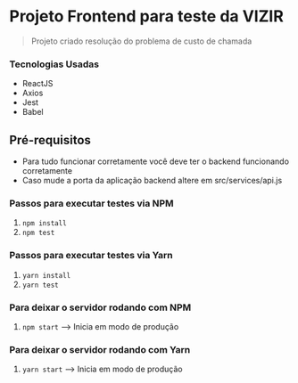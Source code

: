 # Projeto Frontend para teste da VIZIR

> Projeto criado resolução do problema de custo de chamada

### Tecnologias Usadas
* ReactJS
* Axios
* Jest
* Babel

## Pré-requisitos
* Para tudo funcionar corretamente você deve ter o backend funcionando corretamente
* Caso mude a porta da aplicação backend altere em src/services/api.js

### Passos para executar testes via NPM
1. `npm install`
2. `npm test`

### Passos para executar testes via Yarn
1. `yarn install`
2. `yarn test`

### Para deixar o servidor rodando com NPM
1. `npm start` --> Inicia em modo de produção

### Para deixar o servidor rodando com Yarn
1. `yarn start` --> Inicia em modo de produção